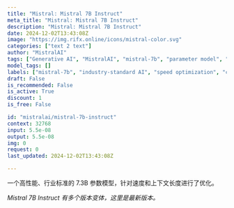 ```yaml
---
title: "Mistral: Mistral 7B Instruct"
meta_title: "Mistral: Mistral 7B Instruct"
description: "Mistral: Mistral 7B Instruct"
date: 2024-12-02T13:43:08Z
image: "https://img.rifx.online/icons/mistral-color.svg"
categories: ["text 2 text"]
author: "MistralAI"
tags: ["Generative AI", "MistralAI", "mistral-7b", "parameter model", "Machine Learning", "context length", "Programming", "Data Science", "Technology", "industry-standard AI", "speed optimization"]
model_tags: []
labels: ["mistral-7b", "industry-standard AI", "speed optimization", "context length", "parameter model"]
draft: False
is_recommended: False
is_active: True
discount: 1
is_free: False

id: "mistralai/mistral-7b-instruct"
context: 32768
input: 5.5e-08
output: 5.5e-08
img: 0
request: 0
last_updated: 2024-12-02T13:43:08Z

---
```


一个高性能、行业标准的 7.3B 参数模型，针对速度和上下文长度进行了优化。

*Mistral 7B Instruct 有多个版本变体，这里是最新版本。*


